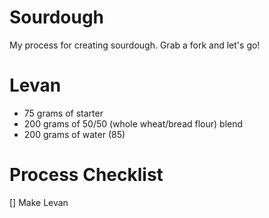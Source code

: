 # Sourdough
My process for creating sourdough. Grab a fork and let's go!


# Levan
 * 75 grams of starter
 * 200 grams of 50/50 (whole wheat/bread flour) blend
 * 200 grams of water (85)

# Process Checklist
[] Make Levan
